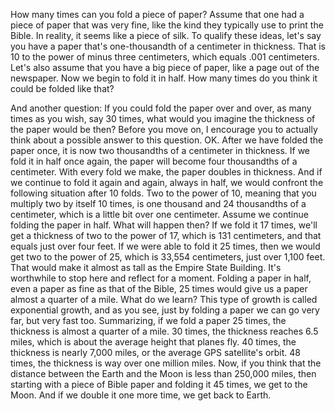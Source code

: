 
How many times can you
fold a piece of paper?
Assume that one had a piece
of paper that was very fine,
like the kind they typically
use to print the Bible.
In reality, it seems like a piece of silk.
To qualify these ideas,
let&#39;s say you have a paper
that&#39;s one-thousandth
of a centimeter in thickness.
That is 10 to the power
of minus three centimeters,
which equals .001 centimeters.
Let&#39;s also assume that you have
a big piece of paper,
like a page out of the newspaper.
Now we begin to fold it in half.
How many times do you think
it could be folded like that?

And another question:
If you could fold the paper over and over,
as many times as you wish,
say 30 times,
what would you imagine
the thickness of the paper would be then?
Before you move on,
I encourage you to actually think
about a possible answer to this question.
OK.
After we have folded the paper once,
it is now two thousandths
of a centimeter in thickness.
If we fold it in half once again,
the paper will become
four thousandths of a centimeter.
With every fold we make,
the paper doubles in thickness.
And if we continue to fold
it again and again,
always in half, we would confront
the following situation
after 10 folds.
Two to the power of 10,
meaning that you multiply
two by itself 10 times,
is one thousand and
24 thousandths of a centimeter,
which is a little bit over one centimeter.
Assume we continue folding
the paper in half.
What will happen then?
If we fold it 17 times,
we&#39;ll get a thickness
of two to the power of 17,
which is 131 centimeters,
and that equals just over four feet.
If we were able to fold it 25 times,
then we would get two to the power of 25,
which is 33,554 centimeters,
just over 1,100 feet.
That would make it almost
as tall as the Empire State Building.
It&#39;s worthwhile to stop here
and reflect for a moment.
Folding a paper in half, even a paper
as fine as that of the Bible,
25 times would give us a paper
almost a quarter of a mile.
What do we learn?
This type of growth
is called exponential growth,
and as you see, just by folding a paper
we can go very far, but very fast too.
Summarizing, if we fold a paper 25 times,
the thickness is almost
a quarter of a mile.
30 times, the thickness reaches 6.5 miles,
which is about the average
height that planes fly.
40 times, the thickness
is nearly 7,000 miles,
or the average GPS satellite&#39;s orbit.
48 times, the thickness
is way over one million miles.
Now, if you think that the distance
between the Earth and the Moon
is less than 250,000 miles,
then starting with a piece of Bible paper
and folding it 45 times,
we get to the Moon.
And if we double it one more time,
we get back to Earth.
